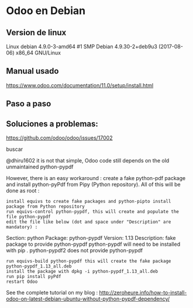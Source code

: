 # Odoo en Debian 

## Version de linux
Linux debian 4.9.0-3-amd64 #1 SMP Debian 4.9.30-2+deb9u3 (2017-08-06) x86_64 GNU/Linux

## Manual usado
https://www.odoo.com/documentation/11.0/setup/install.html

## Paso a paso





## Soluciones a problemas: 
https://github.com/odoo/odoo/issues/17002

buscar 

@dhiru1602 it is not that simple, Odoo code still depends on the old unmaintained python-pypdf

However, there is an easy workaround : create a fake python-pdf package and install python-pyPdf from Pipy (Python repository). All of this will be done as root :

    install equivs to create fake packages and python-pipto install package from Python repository
    run equivs-control python-pypdf, this will create and populate the file python-pypdf
    edit the file like below (dot and space under "Description" are mandatory) :

Section: python
Package: python-pypdf
Version: 1.13
Description: fake package to provide python-pypdf
 python-pypdf will need to be installed with pip
 .
 python-pypdf2  does not provide python-pypdf

    run equivs-build python-pypdf this will create the fake package python-pypdf_1.13_all.deb
    install the package with dpkg -i python-pypdf_1.13_all.deb
    run pip install pyPdf
    restart Odoo

See the complete tutorial on my blog :
http://zeroheure.info/how-to-install-odoo-on-latest-debian-ubuntu-without-python-pypdf-dependency/



